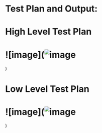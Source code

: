 
# Test Plan and Output:
# High Level Test Plan  
# ![image](![image](https://user-images.githubusercontent.com/101013962/161130972-d08abbed-6b7c-4ca6-88c6-6245ad4e336f.png)
)
  
# Low Level Test Plan  


# ![image](![image](https://user-images.githubusercontent.com/101013962/161130797-361e976b-2456-4536-a757-855d960cd9ad.png)
)


